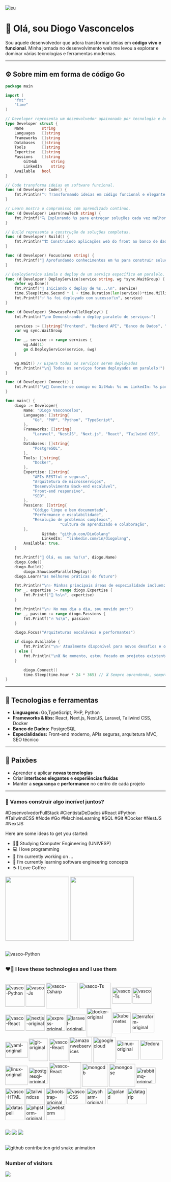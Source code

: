 ![eu](https://raw.githubusercontent.com/diogolang/diogolang/main/eu.jpg)

# 👋 Olá, sou Diogo Vasconcelos

Sou aquele desenvolvedor que adora transformar ideias em **código vivo e funcional**. Minha jornada no desenvolvimento web me levou a explorar e dominar várias tecnologias e ferramentas modernas.

---

## ⚙️ Sobre mim em forma de código Go

```go
package main

import (
	"fmt"
	"time"
)

// Developer representa um desenvolvedor apaixonado por tecnologia e boas práticas.
type Developer struct {
	Name        string
	Languages   []string
	Frameworks  []string
	Databases   []string
	Tools       []string
	Expertise   []string
	Passions    []string
        GitHub      string
        LinkedIn    string
	Available   bool
}

// Code transforma ideias em software funcional.
func (d Developer) Code() {
	fmt.Println("💡 Transformando ideias em código funcional e elegante.")
}

// Learn mostra o compromisso com aprendizado contínuo.
func (d Developer) Learn(newTech string) {
	fmt.Printf("🔍 Explorando %s para entregar soluções cada vez melhores.\n", newTech)
}

// Build representa a construção de soluções completas.
func (d Developer) Build() {
	fmt.Println("🏗️ Construindo aplicações web do front ao banco de dados.")
}

func (d Developer) Focus(area string) {
	fmt.Printf("🔭 Aprofundando conhecimentos em %s para construir soluções de alta qualidade.\n", area)
}

// DeployService simula o deploy de um serviço específico em paralelo.
func (d Developer) DeployService(service string, wg *sync.WaitGroup) {
	defer wg.Done()
	fmt.Printf("🚀 Iniciando o deploy de %s...\n", service)
	time.Sleep(time.Second * 1 + time.Duration(len(service))*time.Millisecond*200) // Simula tempo de deploy variável
	fmt.Printf("✅ %s foi deployado com sucesso!\n", service)
}

func (d Developer) ShowcaseParallelDeploy() {
	fmt.Println("\n⚙️ Demonstrando o deploy paralelo de serviços:")

	services := []string{"Frontend", "Backend API", "Banco de Dados", "Serviços de Cache"}
	var wg sync.WaitGroup

	for _, service := range services {
		wg.Add(1)
		go d.DeployService(service, &wg)
	}

	wg.Wait() // Espera todos os serviços serem deployados
	fmt.Println("\n🎉 Todos os serviços foram deployados em paralelo!")
}

func (d Developer) Connect() {
	fmt.Printf("\n🤝 Conecte-se comigo no GitHub: %s ou LinkedIn: %s para explorarmos juntos o futuro da tecnologia!\n", d.GitHub, d.LinkedIn)
}

func main() {
	diogo := Developer{
		Name: "Diogo Vasconcelos",
		Languages: []string{
			"Go", "PHP", "Python", "TypeScript",
		},
		Frameworks: []string{
			"Laravel", "NestJS", "Next.js", "React", "Tailwind CSS",
		},
		Databases: []string{
			"PostgreSQL",
		},
		Tools: []string{
			"Docker",
		},
		Expertise: []string{
			"APIs RESTful e seguras",
			"Arquitetura de microsserviços",
			"Desenvolvimento Back-end escalável",
			"Front-end responsivo",
			"SEO",
		},
		Passions: []string{
			"Código limpo e bem documentado",
			"Performance e escalabilidade",
			"Resolução de problemas complexos",
                        "Cultura de aprendizado e colaboração",
		},
                GitHub: "github.com/DioGolang"
                LinkedIn:  "linkedin.com/in/diogolang",
		Available: true,
	}

	fmt.Printf("👋 Olá, eu sou %s!\n", diogo.Name)
	diogo.Code()
	diogo.Build()
        diogo.ShowcaseParallelDeploy()
	diogo.Learn("as melhores práticas do futuro")

	fmt.Println("\n✨ Minhas principais áreas de especialidade incluem:")
	for _, expertise := range diogo.Expertise {
		fmt.Printf("🚀 %s\n", expertise)
	}

	fmt.Println("\n💡 No meu dia a dia, sou movido por:")
	for _, passion := range diogo.Passions {
		fmt.Printf("🔥 %s\n", passion)
	}

	diogo.Focus("Arquiteturas escaláveis e performantes")

	if diogo.Available {
		fmt.Println("\n✅ Atualmente disponível para novos desafios e oportunidades!")
	} else {
		fmt.Println("\n⏳ No momento, estou focado em projetos existentes, mas aberto a conversas futuras.")
	}

        diogo.Connect()
        time.Sleep(time.Hour * 24 * 365) // ⏳ Sempre aprendendo, sempre evoluindo...
}
```

---

## 🚀 Tecnologias e ferramentas

* **Linguagens:** Go,TypeScript, PHP, Python
* **Frameworks & libs:** React, Next.js, NestJS, Laravel, Tailwind CSS, Docker
* **Banco de Dados:** PostgreSQL
* **Especialidades:** Front-end moderno, APIs seguras, arquitetura MVC, SEO técnico

---

## 🌟 Paixões

* Aprender e aplicar **novas tecnologias**
* Criar **interfaces elegantes** e **experiências fluídas**
* Manter a **segurança** e **performance** no centro de cada projeto

---

### 🤝 Vamos construir algo incrível juntos?

#DesenvolvedorFullStack #CientistaDeDados #React #Python #TailwindCSS #Node #Go #MachineLearning #SQL #Git #Docker #NestJS #NextJS

Here are some ideas to get you started:

- 👨‍🎓 Studying Computer Engineering (UNIVESP)
- 💻 I love programming
- 🔭 I’m currently working on ...
- 📕 I’m currently learning software engineering concepts
- ☕ I Love Coffee


<div style="display: inline_block">
    <img height=200  src="https://github-readme-stats.vercel.app/api/top-langs/?username=diogolang&layout=compact&theme=dracula&langs_count=10">
    <img height=200  src="https://github-readme-streak-stats.herokuapp.com/?user=diogolang&theme=dracula&hide_border=false">
</div>

 <!-- img height=200  src="https://github-readme-stats.vercel.app/api?username=diogolang&show_icons=true&theme=dracula" -->
   
##

<img align="center" alt="vasco-Python" src="https://repository-images.githubusercontent.com/521515652/d0a2676e-2a17-4ad1-8e2d-54dc08db0db7">

##
### ❤️‍🔥 I love these technologies and I use them 
<div style="display: inline_block">    
  <br>
<img align="center" alt="vasco-Python" height="70" width="60" src="https://raw.githubusercontent.com/devicons/devicon/master/icons/python/python-original.svg">
<img align="center" alt="vasco-Js" height="70" width="60" src="https://raw.githubusercontent.com/devicons/devicon/master/icons/go/go-original.svg">
<img align="center" alt="vasco-Csharp" height="80" width="100" src="https://raw.githubusercontent.com/devicons/devicon/master/icons/php/php-original.svg">
<img align="center" alt="vasco-Ts" height="80" width="100"src="https://raw.githubusercontent.com/devicons/devicon/master/icons/nodejs/nodejs-original-wordmark.svg">
<img align="center" alt="vasco-Ts" height="50" width="60"src="https://raw.githubusercontent.com/devicons/devicon/master/icons/typescript/typescript-plain.svg">
<img align="center" alt="vasco-Ts" height="50" width="60"src="https://raw.githubusercontent.com/devicons/devicon/master/icons/javascript/javascript-original.svg">
<img align="center" alt="vasco-React" height="50" width="60" src="https://raw.githubusercontent.com/devicons/devicon/master/icons/nestjs/nestjs-original.svg">
<img align="center" alt="nextjs-original" height="50" width="60" src="https://raw.githubusercontent.com/devicons/devicon/master/icons/nextjs/nextjs-original.svg">
<img align="center" alt="express-original" height="50" width="60" src="https://raw.githubusercontent.com/devicons/devicon/master/icons/express/express-original.svg">
<img align="center" alt="laravel-original." height="50" width="60" src="https://raw.githubusercontent.com/devicons/devicon/master/icons/laravel/laravel-original.svg">
<!--img align="center" alt="react-original" height="50" width="60" src="https://raw.githubusercontent.com/devicons/devicon/master/icons/react/react-original.svg" -->
<img align="center" alt="docker-original" height="90" width="77" src="https://raw.githubusercontent.com/devicons/devicon/master/icons/docker/docker-original.svg">
<img align="center" alt="kubernetes" height="65" width="57" src="https://cdn.jsdelivr.net/gh/devicons/devicon@latest/icons/kubernetes/kubernetes-original.svg" />      
<img  align="center" alt="terraform-original" height="60" width="70" src="https://cdn.jsdelivr.net/gh/devicons/devicon@latest/icons/terraform/terraform-original.svg" />
<img align="center" alt="yaml-original" height="50" width="70" src="https://raw.githubusercontent.com/devicons/devicon/master/icons/yaml/yaml-original.svg">
<img align="center" alt="git-original" height="70" width="60" src="https://raw.githubusercontent.com/devicons/devicon/master/icons/git/git-original.svg">
<img align="center" alt="vasco-React" height="70" width="60" src="https://raw.githubusercontent.com/devicons/devicon/master/icons/github/github-original.svg">
<img align="center" alt="amazonwebservices" height="80" width="70" src="https://raw.githubusercontent.com/devicons/devicon/master/icons/amazonwebservices/amazonwebservices-original-wordmark.svg">
<img align="center" alt="googlecloud" height="80" width="70" src="https://raw.githubusercontent.com/devicons/devicon/master/icons/googlecloud/googlecloud-original.svg">
<img align="center" alt="linux-original" height="60" width="70" src="https://raw.githubusercontent.com/devicons/devicon/master/icons/linux/linux-original.svg">
<img align="center" alt="fedora" height="60" width="70" src="https://cdn.jsdelivr.net/gh/devicons/devicon@latest/icons/fedora/fedora-original.svg" />
<img align="center" alt="linux-original" height="60" width="70" src="https://cdn.jsdelivr.net/gh/devicons/devicon@latest/icons/redhat/redhat-original.svg" />          
<img align="center" alt="postgresql-original" height="50" width="60" src="https://raw.githubusercontent.com/devicons/devicon/master/icons/postgresql/postgresql-original.svg">
<img align="center" alt="vasco-React" height="80" width="100" src="https://raw.githubusercontent.com/devicons/devicon/master/icons/mysql/mysql-original-wordmark.svg">
<img align="center" alt="mongodb" height="72" width="81" src="https://cdn.jsdelivr.net/gh/devicons/devicon@latest/icons/mongodb/mongodb-original.svg" />
<img align="center" alt="mongoose" height="72" width="81" src="https://cdn.jsdelivr.net/gh/devicons/devicon@latest/icons/mongoose/mongoose-original.svg" />      
<img align="center" alt="rabbitmq-original" height="50" width="60" src="https://cdn.jsdelivr.net/gh/devicons/devicon@latest/icons/rabbitmq/rabbitmq-original.svg" />
<img align="center" alt="vasco-HTML" height="50" width="60" src="https://raw.githubusercontent.com/devicons/devicon/master/icons/html5/html5-original.svg">
<img align="center" alt="tailwindcss" height="50" width="60" src="https://raw.githubusercontent.com/devicons/devicon/master/icons/tailwindcss/tailwindcss-original.svg">
<img align="center" alt="bootstrap-original" height="50" width="60" src="https://raw.githubusercontent.com/devicons/devicon/master/icons/bootstrap/bootstrap-original.svg">
<img align="center" alt="vasco-CSS" height="50" width="60" src="https://raw.githubusercontent.com/devicons/devicon/master/icons/css3/css3-original.svg">
<img align="center" alt="pycharm-original" height="50" width="60" src="https://raw.githubusercontent.com/devicons/devicon/master/icons/pycharm/pycharm-original.svg">
<img align="center" alt="goland" height="50" width="60" src="https://raw.githubusercontent.com/devicons/devicon/master/icons/goland/goland-original.svg">
<img align="center" alt="datagrip" height="50" width="60" src="https://raw.githubusercontent.com/devicons/devicon/master/icons/datagrip/datagrip-original.svg">
<img align="center" alt="dataspell" height="50" width="60" src="https://raw.githubusercontent.com/devicons/devicon/master/icons/dataspell/dataspell-original.svg">
<img align="center" alt="phpstorm-original" height="50" width="60" src="https://raw.githubusercontent.com/devicons/devicon/master/icons/phpstorm/phpstorm-original.svg">
<img align="center" alt="webstorm" height="50" width="60" src="https://raw.githubusercontent.com/devicons/devicon/master/icons/webstorm/webstorm-original.svg">

</div>

##
 
<div> 
  
  <a href="https://www.linkedin.com/in/diogolang" target="_blank">
  <img src="https://img.shields.io/badge/-LinkedIn-%230077B5?style=for-the-badge&logo=linkedin&logoColor=white" target="_blank"></a> 
  <a href="#" target="_blank"><img src="https://img.shields.io/badge/-Instagram-%23E4405F?style=for-the-badge&logo=instagram&logoColor=white" target="_blank"></a>
 <a href="https://discord.gg/diogolang" target="_blank"><img src="https://img.shields.io/badge/Discord-7289DA?style=for-the-badge&logo=discord&logoColor=white" target="_blank"></a> 

</div>

##

<picture>
  <source media="(prefers-color-scheme: dark)" srcset="https://raw.githubusercontent.com/devsvasconcelos/devsvasconcelos/output/github-contribution-grid-snake-dark.svg">
  <img alt="github contribution grid snake animation" src="https://raw.githubusercontent.com/devsvasconcelos/devsvasconcelos/output/github-contribution-grid-snake.svg">
</picture>

##
### Number of visitors
<img src="https://profile-counter.glitch.me/%7Bdiogolang%7D/count.svg"></a>


